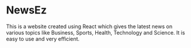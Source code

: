 <h1>NewsEz</h1>
<p>This is a website created using React which gives the latest news on various topics like Business, Sports, Health, Technology and Science. It is easy to use and very efficient.</p>
